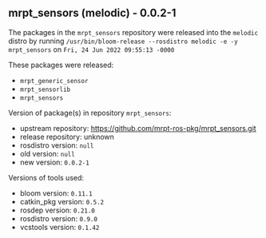 ## mrpt_sensors (melodic) - 0.0.2-1

The packages in the `mrpt_sensors` repository were released into the `melodic` distro by running `/usr/bin/bloom-release --rosdistro melodic -e -y mrpt_sensors` on `Fri, 24 Jun 2022 09:55:13 -0000`

These packages were released:
- `mrpt_generic_sensor`
- `mrpt_sensorlib`
- `mrpt_sensors`

Version of package(s) in repository `mrpt_sensors`:

- upstream repository: https://github.com/mrpt-ros-pkg/mrpt_sensors.git
- release repository: unknown
- rosdistro version: `null`
- old version: `null`
- new version: `0.0.2-1`

Versions of tools used:

- bloom version: `0.11.1`
- catkin_pkg version: `0.5.2`
- rosdep version: `0.21.0`
- rosdistro version: `0.9.0`
- vcstools version: `0.1.42`


